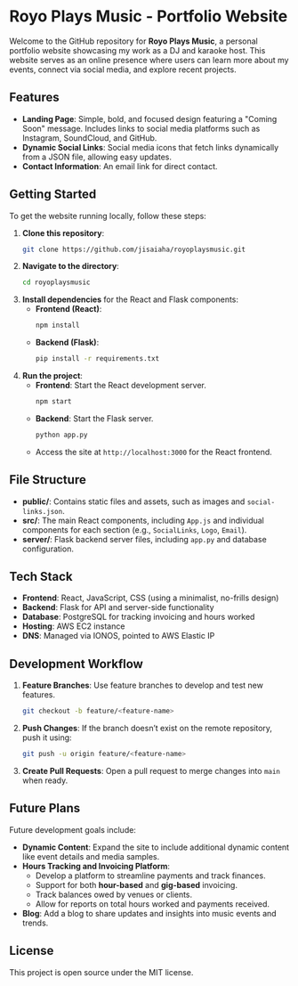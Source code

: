 
# Royo Plays Music - Portfolio Website

Welcome to the GitHub repository for **Royo Plays Music**, a personal portfolio website showcasing my work as a DJ and karaoke host. This website serves as an online presence where users can learn more about my events, connect via social media, and explore recent projects.

## Features

- **Landing Page**: Simple, bold, and focused design featuring a "Coming Soon" message. Includes links to social media platforms such as Instagram, SoundCloud, and GitHub.
- **Dynamic Social Links**: Social media icons that fetch links dynamically from a JSON file, allowing easy updates.
- **Contact Information**: An email link for direct contact.

## Getting Started

To get the website running locally, follow these steps:

1. **Clone this repository**:
   ```bash
   git clone https://github.com/jisaiaha/royoplaysmusic.git
   ```
2. **Navigate to the directory**:
   ```bash
   cd royoplaysmusic
   ```
3. **Install dependencies** for the React and Flask components:
   - **Frontend (React)**:
     ```bash
     npm install
     ```
   - **Backend (Flask)**: 
     ```bash
     pip install -r requirements.txt
     ```
4. **Run the project**:
   - **Frontend**: Start the React development server.
     ```bash
     npm start
     ```
   - **Backend**: Start the Flask server.
     ```bash
     python app.py
     ```
   - Access the site at `http://localhost:3000` for the React frontend.

## File Structure

- **public/**: Contains static files and assets, such as images and `social-links.json`.
- **src/**: The main React components, including `App.js` and individual components for each section (e.g., `SocialLinks`, `Logo`, `Email`).
- **server/**: Flask backend server files, including `app.py` and database configuration.

## Tech Stack

- **Frontend**: React, JavaScript, CSS (using a minimalist, no-frills design)
- **Backend**: Flask for API and server-side functionality
- **Database**: PostgreSQL for tracking invoicing and hours worked
- **Hosting**: AWS EC2 instance
- **DNS**: Managed via IONOS, pointed to AWS Elastic IP

## Development Workflow

1. **Feature Branches**: Use feature branches to develop and test new features.
   ```bash
   git checkout -b feature/<feature-name>
   ```
2. **Push Changes**: If the branch doesn’t exist on the remote repository, push it using:
   ```bash
   git push -u origin feature/<feature-name>
   ```
3. **Create Pull Requests**: Open a pull request to merge changes into `main` when ready.

## Future Plans

Future development goals include:

- **Dynamic Content**: Expand the site to include additional dynamic content like event details and media samples.
- **Hours Tracking and Invoicing Platform**:
  - Develop a platform to streamline payments and track finances.
  - Support for both **hour-based** and **gig-based** invoicing.
  - Track balances owed by venues or clients.
  - Allow for reports on total hours worked and payments received.
- **Blog**: Add a blog to share updates and insights into music events and trends.

## License

This project is open source under the MIT license.
